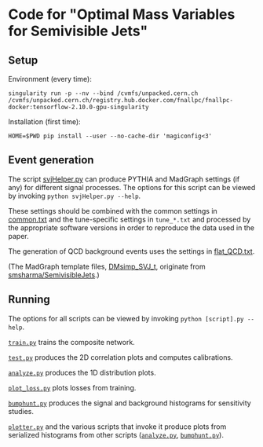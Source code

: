 # Code for "Optimal Mass Variables for Semivisible Jets"

## Setup

Environment (every time):
```
singularity run -p --nv --bind /cvmfs/unpacked.cern.ch /cvmfs/unpacked.cern.ch/registry.hub.docker.com/fnallpc/fnallpc-docker:tensorflow-2.10.0-gpu-singularity
```

Installation (first time):
```
HOME=$PWD pip install --user --no-cache-dir 'magiconfig<3'
```

## Event generation

The script [svjHelper.py](./gen/svjHelper.py) can produce PYTHIA and MadGraph settings (if any) for different signal processes.
The options for this script can be viewed by invoking `python svjHelper.py --help`.

These settings should be combined with the common settings in [common.txt](./gen/common.txt) and the tune-specific settings in `tune_*.txt` and processed by the appropriate software versions in order to reproduce the data used in the paper.

The generation of QCD background events uses the settings in [flat_QCD.txt](./gen/flat_QCD.txt).

(The MadGraph template files, [DMsimp_SVJ_t](./gen/DMsimp_SVJ_t), originate from [smsharma/SemivisibleJets](https://github.com/smsharma/SemivisibleJets).)

## Running

The options for all scripts can be viewed by invoking `python [script].py --help`.

[`train.py`](./train.py) trains the composite network.

[`test.py`](./test.py) produces the 2D correlation plots and computes calibrations.

[`analyze.py`](./analyze.py) produces the 1D distribution plots.

[`plot_loss.py`](./plot_loss.py) plots losses from training.

[`bumphunt.py`](./bumphunt.py) produces the signal and background histograms for sensitivity studies.

[`plotter.py`](./plotter.py) and the various scripts that invoke it produce plots from serialized histograms from other scripts ([`analyze.py`](./analyze.py), [`bumphunt.py`](./bumphunt.py)).
